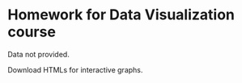 # Homework for Data Visualization course

Data not provided.

Download HTMLs for interactive graphs.
